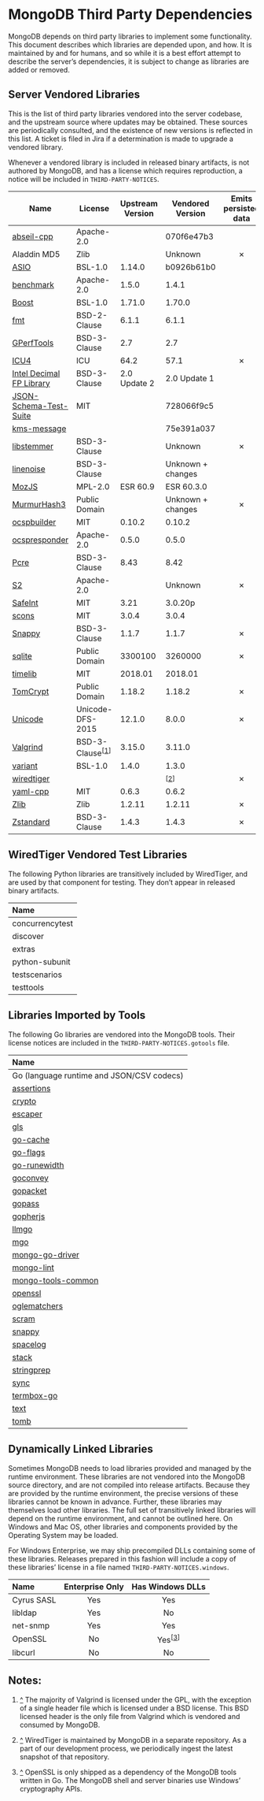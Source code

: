 # MongoDB Third Party Dependencies

MongoDB depends on third party libraries to implement some
functionality. This document describes which libraries are depended
upon, and how. It is maintained by and for humans, and so while it is a
best effort attempt to describe the server’s dependencies, it is subject
to change as libraries are added or removed.

## Server Vendored Libraries

This is the list of third party libraries vendored into the server
codebase, and the upstream source where updates may be obtained. These
sources are periodically consulted, and the existence of new versions is
reflected in this list. A ticket is filed in Jira if a determination is
made to upgrade a vendored library.

Whenever a vendored library is included in released binary artifacts, is
not authored by MongoDB, and has a license which requires reproduction,
a notice will be included in
`THIRD-PARTY-NOTICES`.

| Name                       | License           | Upstream Version | Vendored Version  | Emits persisted data | Distributed in Release Binaries |
| ---------------------------| ----------------- | ---------------- | ------------------| :------------------: | :-----------------------------: |
| [abseil-cpp]               | Apache-2.0        |                  | 070f6e47b3        |                      |                ✗                |
| Aladdin MD5                | Zlib              |                  | Unknown           |          ✗           |                ✗                |
| [ASIO]                     | BSL-1.0           | 1.14.0           | b0926b61b0        |                      |                ✗                |
| [benchmark]                | Apache-2.0        | 1.5.0            | 1.4.1             |                      |                                 |
| [Boost]                    | BSL-1.0           | 1.71.0           | 1.70.0            |                      |                ✗                |
| [fmt]                      | BSD-2-Clause      | 6.1.1            | 6.1.1             |                      |                ✗                |
| [GPerfTools]               | BSD-3-Clause      | 2.7              | 2.7               |                      |                ✗                |
| [ICU4]                     | ICU               | 64.2             | 57.1              |          ✗           |                ✗                |
| [Intel Decimal FP Library] | BSD-3-Clause      | 2.0 Update 2     | 2.0 Update 1      |                      |                ✗                |
| [JSON-Schema-Test-Suite]   | MIT               |                  | 728066f9c5        |                      |                                 |
| [kms-message]              |                   |                  | 75e391a037        |                      |                ✗                |
| [libstemmer]               | BSD-3-Clause      |                  | Unknown           |          ✗           |                ✗                |
| [linenoise]                | BSD-3-Clause      |                  | Unknown + changes |                      |                ✗                |
| [MozJS]                    | MPL-2.0           | ESR 60.9         | ESR 60.3.0        |                      |                ✗                |
| [MurmurHash3]              | Public Domain     |                  | Unknown + changes |          ✗           |                ✗                |
| [ocspbuilder]              | MIT               | 0.10.2           | 0.10.2            |                      |                                 |
| [ocspresponder]            | Apache-2.0        | 0.5.0            | 0.5.0             |                      |                                 |
| [Pcre]                     | BSD-3-Clause      | 8.43             | 8.42              |                      |                ✗                |
| [S2]                       | Apache-2.0        |                  | Unknown           |          ✗           |                ✗                |
| [SafeInt]                  | MIT               | 3.21             | 3.0.20p           |                      |                                 |
| [scons]                    | MIT               | 3.0.4            | 3.0.4             |                      |                                 |
| [Snappy]                   | BSD-3-Clause      | 1.1.7            | 1.1.7             |          ✗           |                ✗                |
| [sqlite]                   | Public Domain     | 3300100          | 3260000           |          ✗           |                ✗                |
| [timelib]                  | MIT               | 2018.01          | 2018.01           |                      |                ✗                |
| [TomCrypt]                 | Public Domain     | 1.18.2           | 1.18.2            |          ✗           |                ✗                |
| [Unicode]                  | Unicode-DFS-2015  | 12.1.0           | 8.0.0             |          ✗           |                ✗                |
| [Valgrind]                 | BSD-3-Clause<sup>\[<a href="#note_vg" id="ref_vg">1</a>]</sup> | 3.15.0 | 3.11.0 | |             ✗                |
| [variant]                  | BSL-1.0           | 1.4.0            | 1.3.0             |                      |                ✗                |
| [wiredtiger]               |                   |                  | <sup>\[<a href="#note_wt" id="ref_wt">2</a>]</sup> | ✗ |  ✗                |
| [yaml-cpp]                 | MIT               | 0.6.3            | 0.6.2             |                      |                ✗                |
| [Zlib]                     | Zlib              | 1.2.11           | 1.2.11            |          ✗           |                ✗                |
| [Zstandard]                | BSD-3-Clause      | 1.4.3            | 1.4.3             |          ✗           |                ✗                |

[abseil-cpp]: https://github.com/abseil/abseil-cpp
[ASIO]: https://github.com/chriskohlhoff/asio
[benchmark]: https://github.com/google/benchmark
[Boost]: http://www.boost.org/
[fmt]: http://fmtlib.net/
[GPerfTools]: https://github.com/gperftools/gperftools
[ICU4]: http://site.icu-project.org/download/
[Intel Decimal FP Library]: https://software.intel.com/en-us/articles/intel-decimal-floating-point-math-library
[JSON-Schema-Test-Suite]: https://github.com/json-schema-org/JSON-Schema-Test-Suite
[kms-message]: https://github.com/mongodb-labs/kms-message
[libstemmer]: https://github.com/snowballstem/snowball
[linenoise]: https://github.com/antirez/linenoise
[MozJS]: https://www.mozilla.org/en-US/security/known-vulnerabilities/firefox-esr
[MurmurHash3]: https://github.com/aappleby/smhasher/blob/master/src/MurmurHash3.cpp
[ocspbuilder]: https://github.com/wbond/ocspbuilder
[ocspresponder]: https://github.com/threema-ch/ocspresponder
[Pcre]: http://www.pcre.org/
[S2]: https://github.com/google/s2geometry
[SafeInt]: https://github.com/dcleblanc/SafeInt
[scons]: https://github.com/SCons/scons
[Snappy]: https://github.com/google/snappy/releases
[sqlite]: https://sqlite.org/
[timelib]: https://github.com/derickr/timelib
[TomCrypt]: https://github.com/libtom/libtomcrypt/releases
[Unicode]: http://www.unicode.org/versions/enumeratedversions.html
[Valgrind]: http://valgrind.org/downloads/current.html
[variant]: https://github.com/mpark/variant
[wiredtiger]: https://github.com/wiredtiger/wiredtiger
[yaml-cpp]: https://github.com/jbeder/yaml-cpp/releases
[Zlib]: https://zlib.net/
[Zstandard]: https://github.com/facebook/zstd

## WiredTiger Vendored Test Libraries

The following Python libraries are transitively included by WiredTiger,
and are used by that component for testing. They don’t appear in
released binary artifacts.

| Name            |
| :-------------- |
| concurrencytest |
| discover        |
| extras          |
| python-subunit  |
| testscenarios   |
| testtools       |

## Libraries Imported by Tools

The following Go libraries are vendored into the MongoDB tools. Their
license notices are included in the `THIRD-PARTY-NOTICES.gotools` file.

| Name                                                                |
| :------------------------------------------------------------------ |
| Go (language runtime and JSON/CSV codecs)                           |
| [assertions](https://github.com/smartystreets/assertions)           |
| [crypto](https://golang.org/x/crypto)                               |
| [escaper](https://github.com/10gen/escaper)                         |
| [gls](https://github.com/jtolds/gls)                                |
| [go-cache](https://github.com/patrickmn/go-cache)                   |
| [go-flags](https://github.com/jessevdk/go-flags)                    |
| [go-runewidth](https://github.com/mattn/go-runewidth)               |
| [goconvey](https://github.com/smartystreets/goconvey)               |
| [gopacket](https://github.com/google/gopacket)                      |
| [gopass](https://github.com/howeyc/gopass)                          |
| [gopherjs](https://github.com/gopherjs/gopherjs)                    |
| [llmgo](https://github.com/10gen/llmgo)                             |
| [mgo](https://github.com/10gen/mgo)                                 |
| [mongo-go-driver](https://github.com/mongodb/mongo-go-driver)       |
| [mongo-lint](https://github.com/3rf/mongo-lint)                     |
| [mongo-tools-common](https://github.com/mongodb/mongo-tools-common) |
| [openssl](https://github.com/10gen/openssl)                         |
| [oglematchers](https://github.com/jacobsa/oglematchers)             |
| [scram](https://github.com/xdg/scram)                               |
| [snappy](https://github.com/golang/snappy)                          |
| [spacelog](https://github.com/spacemonkeygo/spacelog)               |
| [stack](https://github.com/go-stack/stack)                          |
| [stringprep](https://github.com/xdg/stringprep)                     |
| [sync](https://golang.org/x/sync)                                   |
| [termbox-go](https://github.com/nsf/termbox-go)                     |
| [text](https://golang.org/x/text)                                   |
| [tomb](https://gopkg.in/tomb.v2)                                    |

## Dynamically Linked Libraries

Sometimes MongoDB needs to load libraries provided and managed by the
runtime environment. These libraries are not vendored into the MongoDB
source directory, and are not compiled into release artifacts. Because
they are provided by the runtime environment, the precise versions of
these libraries cannot be known in advance. Further, these libraries may
themselves load other libraries. The full set of transitively linked
libraries will depend on the runtime environment, and cannot be outlined
here. On Windows and Mac OS, other libraries and components provided by
the Operating System may be loaded.

For Windows Enterprise, we may ship precompiled DLLs containing some of
these libraries. Releases prepared in this fashion will include a copy
of these libraries’ license in a file named
`THIRD-PARTY-NOTICES.windows`.

| Name       | Enterprise Only | Has Windows DLLs |
| :--------- | :-------------: | :--------------: |
| Cyrus SASL |       Yes       |     Yes          |
| libldap    |       Yes       |     No           |
| net-snmp   |       Yes       |     Yes          |
| OpenSSL    |       No        |     Yes<sup>\[<a href="#note_ssl" id="ref_ssl">3</a>]</sup>    |
| libcurl    |       No        |     No           |


## Notes:

1. <a id="note_vg" href="#ref_vg">^</a>
    The majority of Valgrind is licensed under the GPL, with the exception of a single
    header file which is licensed under a BSD license. This BSD licensed header is the only
    file from Valgrind which is vendored and consumed by MongoDB.

2. <a id="note_wt" href="#ref_wt">^</a>
    WiredTiger is maintained by MongoDB in a separate repository. As a part of our
    development process, we periodically ingest the latest snapshot of that repository.

3. <a id="note_ssl" href="#ref_ssl">^</a>
    OpenSSL is only shipped as a dependency of the MongoDB tools written in Go. The MongoDB
    shell and server binaries use Windows’ cryptography APIs.
